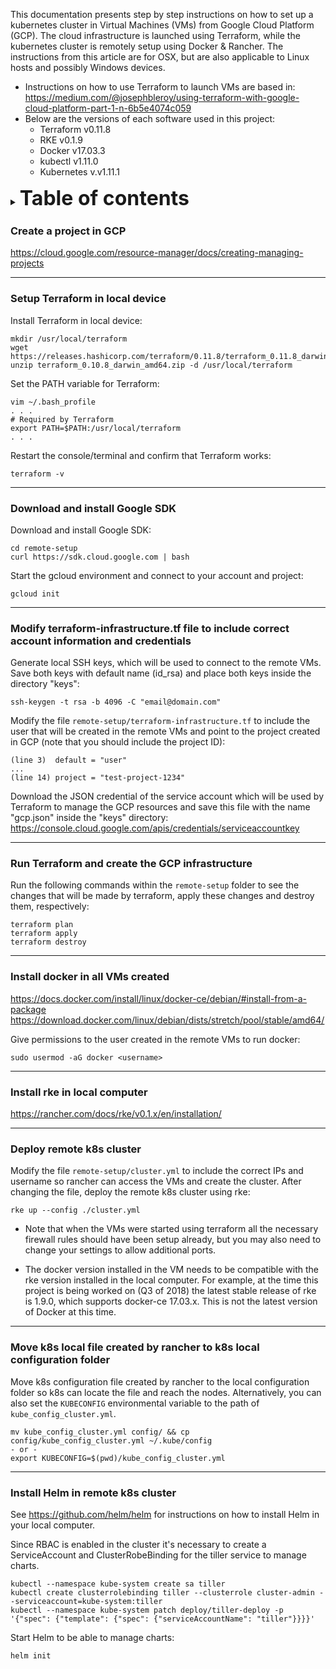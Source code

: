 This documentation presents step by step instructions on how to set up a kubernetes cluster in Virtual Machines (VMs) from Google Cloud Platform (GCP). The cloud infrastructure is launched using Terraform, while the kubernetes cluster is remotely setup using Docker & Rancher. The instructions from this article are for OSX, but are also applicable to Linux hosts and possibly Windows devices.

* Instructions on how to use Terraform to launch VMs are based in: https://medium.com/@josephbleroy/using-terraform-with-google-cloud-platform-part-1-n-6b5e4074c059
* Below are the versions of each software used in this project:
  * Terraform v0.11.8
  * RKE v0.1.9
  * Docker v17.03.3
  * kubectl v1.11.0
  * Kubernetes v.v1.11.1

<details><summary><font size="+3"><b>Table of contents</b></font></summary><br />
<br />
<ul>
  <li>[Create a project in GCP](#create-a-project-in-gcp)</li>
  <li>[Setup Terraform in local device](#setup-terraform-in-local-device)</li>
  <li>[Download and install Google SDK](#download-and-install-google-sdk)</li>
  <li>[Modify terraform-infrastructure.tf file to include correct account information and credentials](#modify-terraform-infrastructuretf-file-to-include-correct-account-information-and-credentials)</li>
  <li>[Run Terraform and create the GCP infrastructure](#run-terraform-and-create-the-gcp-infrastructure)</li>
  <li>[Install docker in all VMs created](#install-docker-in-all-vms-created)</li>
  <li>[Install rke in local computer](#install-rke-in-local-computer)</li>
  <li>[Deploy remote k8s cluster](#deploy-remote-k8s-cluster)</li>
  <li>[Move k8s local file created by rancher to k8s local configuration folder](#move-k8s-local-file-created-by-rancher-to-k8s-local-configuration-folder)</li>
  <li>[Install Helm in remote k8s cluster](#install-helm-in-remote-k8s-cluster)</li>
</ul>
</details>

### Create a project in GCP

https://cloud.google.com/resource-manager/docs/creating-managing-projects

---
### Setup Terraform in local device

Install Terraform in local device:
```
mkdir /usr/local/terraform
wget https://releases.hashicorp.com/terraform/0.11.8/terraform_0.11.8_darwin_amd64.zip
unzip terraform_0.10.8_darwin_amd64.zip -d /usr/local/terraform
```

Set the PATH variable for Terraform:
```
vim ~/.bash_profile
. . .
# Required by Terraform
export PATH=$PATH:/usr/local/terraform
. . .
```

Restart the console/terminal and confirm that Terraform works:
```
terraform -v
```

---
### Download and install Google SDK

Download and install Google SDK:
```
cd remote-setup
curl https://sdk.cloud.google.com | bash
```

Start the gcloud environment and connect to your account and project:
```
gcloud init
```

---
### Modify terraform-infrastructure.tf file to include correct account information and credentials

Generate local SSH keys, which will be used to connect to the remote VMs. Save both keys with default name (id_rsa) and place both keys inside the directory "keys":
```
ssh-keygen -t rsa -b 4096 -C "email@domain.com"
```

Modify the file `remote-setup/terraform-infrastructure.tf` to include the user that will be created in the remote VMs and point to the project created in GCP (note that you should include the project ID):
```
(line 3)  default = "user"
...
(line 14) project = "test-project-1234"
```

Download the JSON credential of the service account which will be used by Terraform to manage the GCP resources and save this file with the name "gcp.json" inside the "keys" directory:
https://console.cloud.google.com/apis/credentials/serviceaccountkey

---
### Run Terraform and create the GCP infrastructure

Run the following commands within the `remote-setup` folder to see the changes that will be made by terraform, apply these changes and destroy them, respectively:
```
terraform plan
terraform apply
terraform destroy
```

---
### Install docker in all VMs created

https://docs.docker.com/install/linux/docker-ce/debian/#install-from-a-package
https://download.docker.com/linux/debian/dists/stretch/pool/stable/amd64/

Give permissions to the user created in the remote VMs to run docker:
```
sudo usermod -aG docker <username>
```

---
### Install rke in local computer
https://rancher.com/docs/rke/v0.1.x/en/installation/

---
### Deploy remote k8s cluster

Modify the file `remote-setup/cluster.yml` to include the correct IPs and username so rancher can access the VMs and create the cluster. After changing the file, deploy the remote k8s cluster using rke:

```
rke up --config ./cluster.yml
```

* Note that when the VMs were started using terraform all the necessary firewall rules should have been setup already, but you may also need to change your settings to allow additional ports.

* The docker version installed in the VM needs to be compatible with the rke version installed in the local computer. For example, at the time this project is being worked on (Q3 of 2018) the latest stable release of rke is 1.9.0, which supports docker-ce 17.03.x. This is not the latest version of Docker at this time.

---
### Move k8s local file created by rancher to k8s local configuration folder

Move k8s configuration file created by rancher to the local configuration folder so k8s can locate the file and reach the nodes. Alternatively, you can also set the `KUBECONFIG` environmental variable to the path of `kube_config_cluster.yml`.
```
mv kube_config_cluster.yml config/ && cp config/kube_config_cluster.yml ~/.kube/config
- or -
export KUBECONFIG=$(pwd)/kube_config_cluster.yml
```

---
### Install Helm in remote k8s cluster

See https://github.com/helm/helm for instructions on how to install Helm in your local computer.

Since RBAC is enabled in the cluster it's necessary to create a ServiceAccount and ClusterRobeBinding for the tiller service to manage charts.
```
kubectl --namespace kube-system create sa tiller
kubectl create clusterrolebinding tiller --clusterrole cluster-admin --serviceaccount=kube-system:tiller
kubectl --namespace kube-system patch deploy/tiller-deploy -p '{"spec": {"template": {"spec": {"serviceAccountName": "tiller"}}}}'
```

Start Helm to be able to manage charts:
```
helm init
```
